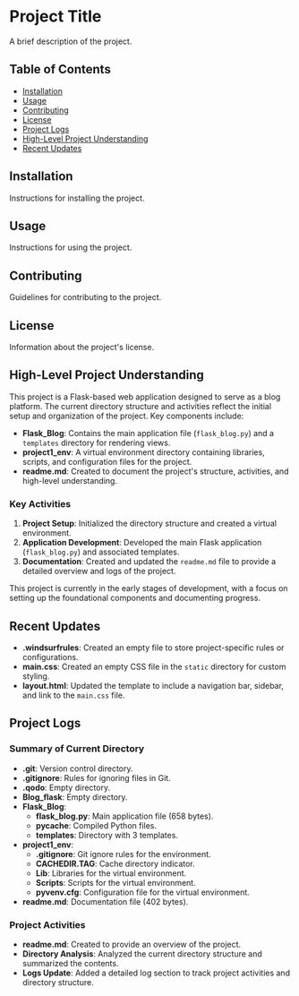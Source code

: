 # Project Title

A brief description of the project.

## Table of Contents

- [Installation](#installation)
- [Usage](#usage)
- [Contributing](#contributing)
- [License](#license)
- [Project Logs](#project-logs)
- [High-Level Project Understanding](#high-level-project-understanding)
- [Recent Updates](#recent-updates)

## Installation

Instructions for installing the project.

## Usage

Instructions for using the project.

## Contributing

Guidelines for contributing to the project.

## License

Information about the project's license.

## High-Level Project Understanding

This project is a Flask-based web application designed to serve as a blog platform. The current directory structure and activities reflect the initial setup and organization of the project. Key components include:

- **Flask_Blog**: Contains the main application file (`flask_blog.py`) and a `templates` directory for rendering views.
- **project1_env**: A virtual environment directory containing libraries, scripts, and configuration files for the project.
- **readme.md**: Created to document the project's structure, activities, and high-level understanding.

### Key Activities
1. **Project Setup**: Initialized the directory structure and created a virtual environment.
2. **Application Development**: Developed the main Flask application (`flask_blog.py`) and associated templates.
3. **Documentation**: Created and updated the `readme.md` file to provide a detailed overview and logs of the project.

This project is currently in the early stages of development, with a focus on setting up the foundational components and documenting progress.

## Recent Updates

- **.windsurfrules**: Created an empty file to store project-specific rules or configurations.
- **main.css**: Created an empty CSS file in the `static` directory for custom styling.
- **layout.html**: Updated the template to include a navigation bar, sidebar, and link to the `main.css` file.

## Project Logs

### Summary of Current Directory
- **.git**: Version control directory.
- **.gitignore**: Rules for ignoring files in Git.
- **.qodo**: Empty directory.
- **Blog_flask**: Empty directory.
- **Flask_Blog**:
  - **flask_blog.py**: Main application file (658 bytes).
  - **__pycache__**: Compiled Python files.
  - **templates**: Directory with 3 templates.
- **project1_env**:
  - **.gitignore**: Git ignore rules for the environment.
  - **CACHEDIR.TAG**: Cache directory indicator.
  - **Lib**: Libraries for the virtual environment.
  - **Scripts**: Scripts for the virtual environment.
  - **pyvenv.cfg**: Configuration file for the virtual environment.
- **readme.md**: Documentation file (402 bytes).

### Project Activities
- **readme.md**: Created to provide an overview of the project.
- **Directory Analysis**: Analyzed the current directory structure and summarized the contents.
- **Logs Update**: Added a detailed log section to track project activities and directory structure.

